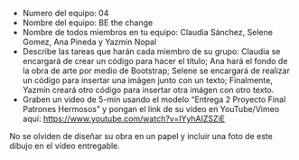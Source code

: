 - Numero del equipo: 04
- Nombre del equipo: BE the change
- Nombre de todos miembros en tu equipo: Claudia Sánchez, Selene Gomez, Ana Pineda y Yazmín Nopal
- Describe las tareas que harán cada miembro de su grupo: Claudia se encargará de crear un código para hacer el título; Ana hará el fondo de la obra de arte por medio de Bootstrap; Selene se encargará de realizar un código para insertar una imágen junto con un texto; Finalmente, Yazmín creará otro código para insertar otra imágen con otro texto. 
- Graben un video de 5-min usando el modelo “Entrega 2 Proyecto Final Patrones Hermosos” y pongan el link de su vídeo en YouTube/Vimeo aquí:  https://www.youtube.com/watch?v=IYyhAIZSZiE

No se olviden de diseñar su obra en un papel y incluir una foto de este dibujo en el vídeo entregable.
